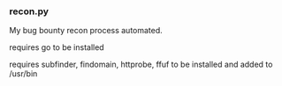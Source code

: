<h3>recon.py</h3>

My bug bounty recon process automated.

requires go to be installed 

requires subfinder, findomain, httprobe, ffuf to be installed and added to /usr/bin 
